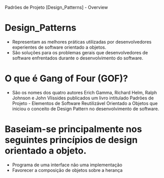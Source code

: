Padrões de Projeto [Design_Patterns] - Overview

# Design_Patterns
- Representam as melhores práticas utilizadas por desenvolvedores experientes de software orientado a objetos.
- São soluções para os problemas gerais que desenvolvedores de software enfrentados durante o desenvolvimento do software.

# O que é Gang of Four (GOF)?
- São os nomes dos quatro autores Erich Gamma, Richard Helm, Ralph Johnson e John Vlissides publicados
um livro intitulado Padrões de Projeto - Elementos de Software Reutilizável Orientado a Objetos
que iniciou o conceito de Design Pattern no desenvolvimento de software.

# Baseiam-se principalmente nos seguintes princípios de design orientado a objeto.
- Programa de uma interface não uma implementação
- Favorecer a composição de objetos sobre a herança